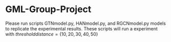 # GML-Group-Project
Please run scripts GTNmodel.py, HANmodel.py, and RGCNmodel.py models to replicate the experimental results. These scripts will run a experiment with $threshold distance = \{10,20,30,40,50\}$
